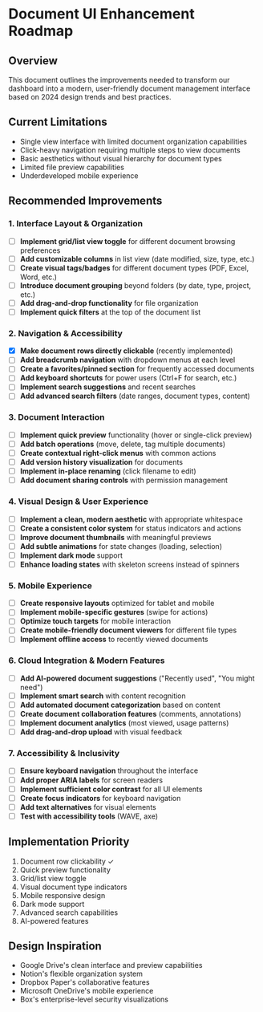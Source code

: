# Document UI Enhancement Roadmap

## Overview
This document outlines the improvements needed to transform our dashboard into a modern, user-friendly document management interface based on 2024 design trends and best practices.

## Current Limitations
- Single view interface with limited document organization capabilities
- Click-heavy navigation requiring multiple steps to view documents
- Basic aesthetics without visual hierarchy for document types
- Limited file preview capabilities
- Underdeveloped mobile experience

## Recommended Improvements

### 1. Interface Layout & Organization
- [ ] **Implement grid/list view toggle** for different document browsing preferences
- [ ] **Add customizable columns** in list view (date modified, size, type, etc.)
- [ ] **Create visual tags/badges** for different document types (PDF, Excel, Word, etc.)
- [ ] **Introduce document grouping** beyond folders (by date, type, project, etc.)
- [ ] **Add drag-and-drop functionality** for file organization
- [ ] **Implement quick filters** at the top of the document list

### 2. Navigation & Accessibility
- [x] **Make document rows directly clickable** (recently implemented)
- [ ] **Add breadcrumb navigation** with dropdown menus at each level
- [ ] **Create a favorites/pinned section** for frequently accessed documents
- [ ] **Add keyboard shortcuts** for power users (Ctrl+F for search, etc.)
- [ ] **Implement search suggestions** and recent searches
- [ ] **Add advanced search filters** (date ranges, document types, content)

### 3. Document Interaction
- [ ] **Implement quick preview** functionality (hover or single-click preview)
- [ ] **Add batch operations** (move, delete, tag multiple documents)
- [ ] **Create contextual right-click menus** with common actions
- [ ] **Add version history visualization** for documents
- [ ] **Implement in-place renaming** (click filename to edit)
- [ ] **Add document sharing controls** with permission management

### 4. Visual Design & User Experience
- [ ] **Implement a clean, modern aesthetic** with appropriate whitespace
- [ ] **Create a consistent color system** for status indicators and actions
- [ ] **Improve document thumbnails** with meaningful previews
- [ ] **Add subtle animations** for state changes (loading, selection)
- [ ] **Implement dark mode** support
- [ ] **Enhance loading states** with skeleton screens instead of spinners

### 5. Mobile Experience
- [ ] **Create responsive layouts** optimized for tablet and mobile
- [ ] **Implement mobile-specific gestures** (swipe for actions)
- [ ] **Optimize touch targets** for mobile interaction
- [ ] **Create mobile-friendly document viewers** for different file types
- [ ] **Implement offline access** to recently viewed documents

### 6. Cloud Integration & Modern Features
- [ ] **Add AI-powered document suggestions** ("Recently used", "You might need")
- [ ] **Implement smart search** with content recognition
- [ ] **Add automated document categorization** based on content
- [ ] **Create document collaboration features** (comments, annotations)
- [ ] **Implement document analytics** (most viewed, usage patterns)
- [ ] **Add drag-and-drop upload** with visual feedback

### 7. Accessibility & Inclusivity
- [ ] **Ensure keyboard navigation** throughout the interface
- [ ] **Add proper ARIA labels** for screen readers
- [ ] **Implement sufficient color contrast** for all UI elements
- [ ] **Create focus indicators** for keyboard navigation
- [ ] **Add text alternatives** for visual elements
- [ ] **Test with accessibility tools** (WAVE, axe)

## Implementation Priority
1. Document row clickability ✓
2. Quick preview functionality
3. Grid/list view toggle
4. Visual document type indicators
5. Mobile responsive design
6. Dark mode support
7. Advanced search capabilities
8. AI-powered features

## Design Inspiration
- Google Drive's clean interface and preview capabilities
- Notion's flexible organization system
- Dropbox Paper's collaborative features
- Microsoft OneDrive's mobile experience
- Box's enterprise-level security visualizations
